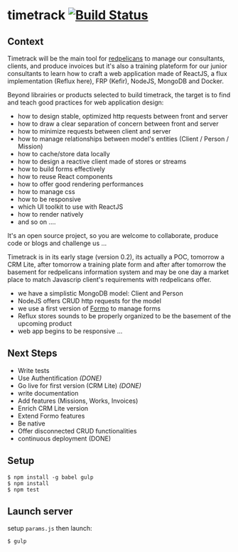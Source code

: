 # timetrack [![Build Status](https://travis-ci.org/redpelicans/timetrack.svg)](https://travis-ci.org/redpelicans/timetrack)

## Context 

Timetrack will be the main tool for [redpelicans](http://www.redpelicans.com) to manage our consultants, clients, and produce invoices but it's also a training plateform for our junior consultants to learn how to craft a web application made of ReactJS, a flux implementation (Reflux here), FRP (Kefir), NodeJS, MongoDB and Docker.
 
Beyond librairies or products selected to build timetrack, the target is to find and teach good practices for web application design:
 
* how to design stable, optimized http requests between front and server
* how to draw a clear separation of concern between front and server
* how to minimize requests between client and server
* how to manage relationships between model's entities (Client / Person / Mission)
* how to cache/store data locally
* how to design a reactive client made of stores or streams
* how to build forms effectively
* how to reuse React components
* how to offer good rendering performances
* how to manage css
* how to be responsive 
* which UI toolkit to use with ReactJS
* how to render natively
* and so on ....


It's an open source project, so you are welcome to collaborate, produce code or blogs and challenge us ...

Timetrack is in its early stage (version 0.2), its actually a POC, tomorrow a CRM Lite, after tomorrow a training plate form and after after tomorrow the basement for redpelicans information system and may be one day a market place to match Javascrip client's requirements with redpelicans offer.

* we have a simplistic MongoDB model: Client and Person
* NodeJS offers CRUD http requests for the model
* we use a first version of [Formo](https://github.com/redpelicans/formo) to manage forms
* Reflux stores sounds to be properly organized to be the basement of the upcoming product
* web app begins to be responsive ...

## Next Steps 

* Write tests
* Use Authentification *(DONE)*
* Go live for first version (CRM Lite)  *(DONE)*
* write documentation
* Add features (Missions, Works, Invoices)
* Enrich CRM Lite version
* Extend Formo features
* Be native
* Offer disconnected CRUD functionalities
* continuous deployment (DONE)

## Setup

    $ npm install -g babel gulp
    $ npm install
    $ npm test

## Launch server

setup `params.js` then launch:

    $ gulp
